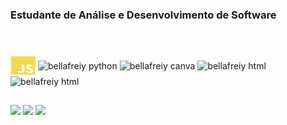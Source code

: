 ### Estudante de Análise e Desenvolvimento de Software
#
<div style="display: inline_block"><br>
<img align="center" alt="bellafreiy js" height="30" width="40" src="https://raw.githubusercontent.com/devicons/devicon/master/icons/javascript/javascript-plain.svg" />
<img align="center" alt="bellafreiy python" height="30" width="40" src="https://cdn.jsdelivr.net/gh/devicons/devicon/icons/python/python-original.svg" />
<img align="center" alt="bellafreiy canva" height="30" width="40"  src="https://cdn.jsdelivr.net/gh/devicons/devicon/icons/canva/canva-original.svg" />
<img align="center" alt="bellafreiy html" height="30" width="40"  src="https://cdn.jsdelivr.net/gh/devicons/devicon/icons/html5/html5-original.svg" />
<img align="center" alt="bellafreiy html" height="30" width="40" src="https://cdn.jsdelivr.net/gh/devicons/devicon/icons/css3/css3-original.svg" />

##

<div> 
  <a href="https://www.linkedin.com/in/gabriella-freitas-0795a3274" target="_blank"><img src="https://img.shields.io/badge/-LinkedIn-%230077B5?style=for-the-badge&logo=linkedin&logoColor=white" target="_blank"></a> 
  <a href="https://www.instagram.com/bellafreiy/" target="_blank"><img src="https://img.shields.io/badge/-Instagram-%23E4405F?style=for-the-badge&logo=instagram&logoColor=white" target="_blank"></a>
  <a href = "mailto:gabriellafreitas.g@hotmail.com"><img src="https://img.shields.io/badge/-Gmail-%23333?style=for-the-badge&logo=gmail&logoColor=white" target="_blank"></a>
  
